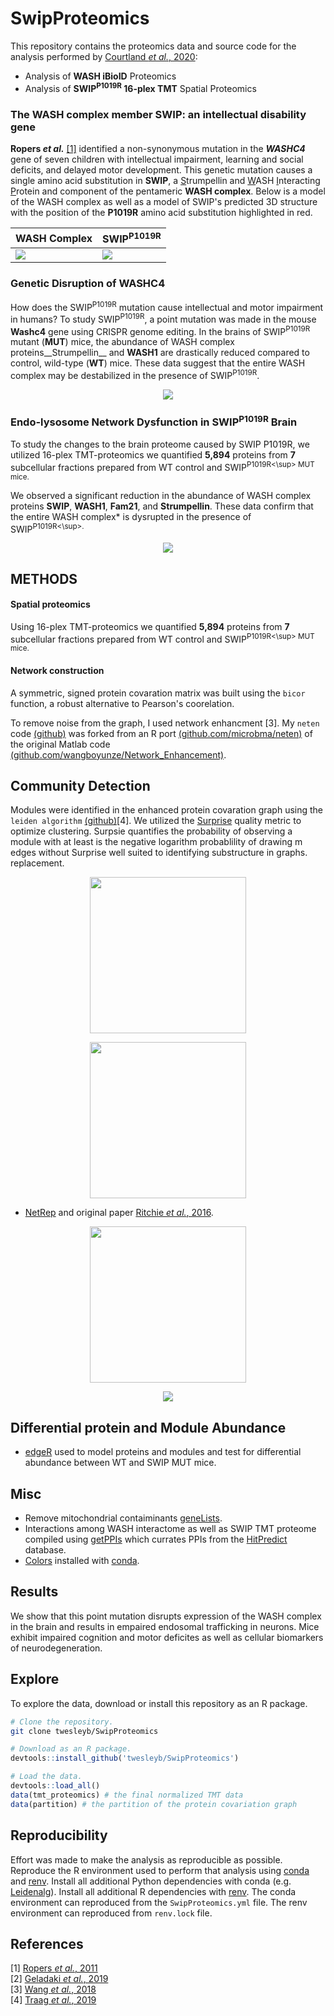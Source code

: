 # SwipProteomics
This repository contains the proteomics data and source code for the analysis 
performed by [Courtland _et al._, 2020](manuscript/main/SWIP_Manuscript_v33_Combined_Neuron.pdf):

* Analysis of  __WASH iBioID__ Proteomics
* Analysis of __SWIP<sup>P1019R</sup> 16-plex TMT__ Spatial Proteomics

### The WASH complex member SWIP: an intellectual disability gene
__Ropers _et al.___ [[1]](./refs/Ropers_2011.pdf) identified a non-synonymous mutation in the **_WASHC4_** gene of
seven children with intellectual impairment, learning and social deficits, and delayed motor development. 
This genetic mutation causes a single amino acid substitution in __SWIP__,
a <ins>S</ins>trumpellin and <ins>W</ins>ASH <ins>I</ins>nteracting <ins>P</ins>rotein 
and component of the pentameric __WASH complex__. 
Below is a model of the WASH complex as well as a model of SWIP's predicted 3D structure with the 
position of the __P1019R__ amino acid substitution highlighted in red.

| __WASH Complex__ | __SWIP<sup>P1019R</sup>__ |
|------------------|---------------------------|
|![](./figs/github/WASH_Complex.png)|![](./models/Swip.gif)|

### Genetic Disruption of WASHC4
How does the SWIP<sup>P1019R</sup> mutation cause intellectual and motor impairment in
humans? To study SWIP<sup>P1019R</sup>, a point mutation was made in the 
mouse __Washc4__ gene using CRISPR genome editing. 
In the brains of SWIP<sup>P1019R</sup> mutant (__MUT__) mice,
the abundance of WASH complex proteins__Strumpellin__ and __WASH1__ are drastically reduced
compared to control, wild-type (__WT__) mice.
These data suggest that the entire WASH complex may be
destabilized in the presence of SWIP<sup>P1019R</sup>.

<p align="center">
  <img src="./figs/github/DNA_Protein.png"/>
  </p>

### Endo-lysosome Network Dysfunction in SWIP<sup>P1019R</sup> Brain
To study the changes to the brain proteome caused by SWIP P1019R, we 
utilized 16-plex TMT-proteomics we quantified __5,894__ proteins from 
__7__ subcellular fractions prepared from WT control and SWIP<sup>P1019R<\sup> MUT mice.

We observed a significant reduction in the abundance of WASH complex proteins
__SWIP__, __WASH1__, __Fam21__, and __Strumpellin__. These data confirm that the 
entire WASH complex* is dysrupted in the presence of SWIP<sup>P1019R<\sup>.

<p align="center">
  <img src="./figs/github/TMT_Design.png"/>
  </p>

## METHODS
#### Spatial proteomics
Using 16-plex TMT-proteomics we quantified __5,894__ proteins from 
__7__ subcellular fractions prepared from WT control and SWIP<sup>P1019R<\sup> MUT mice.

#### Network construction
A symmetric, signed protein covaration matrix was built using the `bicor`
function, a robust alternative to Pearson's coorelation.

To remove noise from the graph, I used network enhancment [3].
My `neten` code [(github)](https://github.com/twesleyb/neten) was forked from an R port [(github.com/microbma/neten)](https://github.com/microbma/neten) 
of the original Matlab code [(github.com/wangboyunze/Network_Enhancement)](https://github.com/wangboyunze/Network_Enhancement).

## Community Detection
Modules were identified in the enhanced protein covaration graph using the `leiden algorithm` [(github)](https://github.com/vtraag/leidenalg)[4].
 We utilized the [Surprise](refs/Traag_2015.pdf) quality metric to optimize clustering.
 Surpsie quantifies the probability of observing a module with at least is the negative logarithm probablility of drawing m edges without
 Surprise well suited to identifying substructure in graphs. 
 replacement.

<p align="center">
  <img src="./figs/github/Leiden.png" height="250" />
  </p>

<p align="center">
  <img src="./figs/github/Network_Enhancement.png" height="250" />
  </p>


* [NetRep](https://cran.r-project.org/web/packages/NetRep/vignettes/NetRep.html) and original paper [Ritchie _et al._, 2016](refs/Ritchie_2016.pdf). 

<p align="center">
  <img src="./figs/github/Permutation_Histogram.png" height="250" />
  </p>

<p align="center">
  <img src="./figs/github/test.png" />
  </p>

## Differential protein and Module Abundance
* [edgeR](https://bioconductor.org/packages/release/bioc/html/edgeR.html) used
    to model proteins and modules and test for differential abundance between WT
    and SWIP MUT mice.

## Misc
* Remove mitochondrial contaiminants [geneLists](https://github.com/twesleyb/geneLists).
* Interactions among WASH interactome as well as SWIP TMT proteome compiled using [getPPIs](https://github.com/twesleyb/getPPIs) 
  which currates PPIs from the [HitPredict](http://www.hitpredict.org/) database.
* [Colors](https://github.com/kevinwuhoo/randomcolor-py) installed with [conda](https://anaconda.org/conda-forge/randomcolor).


## Results 
We show that this point mutation disrupts expression of the
WASH complex in the brain and results in empaired endosomal trafficking in
neurons. Mice exhibit impaired cognition and motor deficites as well as cellular 
biomarkers of neurodegeneration. 

## Explore
To explore the data, download or install this repository as an R package.

```Bash
# Clone the repository.
git clone twesleyb/SwipProteomics
```

```R
# Download as an R package.
devtools::install_github('twesleyb/SwipProteomics')
```

```R
# Load the data.
devtools::load_all()
data(tmt_proteomics) # the final normalized TMT data
data(partition) # the partition of the protein covariation graph
```

## Reproducibility 
Effort was made to make the analysis as reproducible as possible. Reproduce the
R environment used to perform that analysis using [conda](https://docs.anaconda.com/anaconda/install/) 
and [renv](https://anaconda.org/conda-forge/r-renv). 
Install all additional Python dependencies with conda (e.g. [Leidenalg](https://anaconda.org/conda-forge/leidenalg)). 
Install all additional R dependencies with [renv](https://github.com/rstudio/renv). 
The conda environment can reproduced from the `SwipProteomics.yml` file.
The renv environment can reproduced from `renv.lock` file.

## References
[1] [Ropers _et al._, 2011](refs/Ropers_2011.pdf)  
[2] [Geladaki _et al._, 2019](refs/Geladaki_2019.pdf)  
[3] [Wang _et al._, 2018](refs/Wang_2018.pdf)  
[4] [Traag _et al._, 2019](refs/Traag_2019.pdf)  
